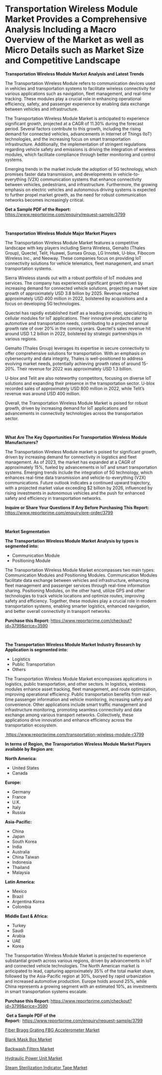 <p><h1>Transportation Wireless Module Market Provides a Comprehensive Analysis Including a Macro Overview of the Market as well as Micro Details such as Market Size and Competitive Landscape</h1></p><p><strong>Transportation Wireless Module Market Analysis and Latest Trends</strong></p>
<p><p>The Transportation Wireless Module refers to communication devices used in vehicles and transportation systems to facilitate wireless connectivity for various applications such as navigation, fleet management, and real-time tracking. These modules play a crucial role in enhancing operational efficiency, safety, and passenger experience by enabling data exchange between vehicles and infrastructure.</p><p>The Transportation Wireless Module Market is anticipated to experience significant growth, projected at a CAGR of 11.30% during the forecast period. Several factors contribute to this growth, including the rising demand for connected vehicles, advancements in Internet of Things (IoT) technologies, and the increasing focus on smart transportation infrastructure. Additionally, the implementation of stringent regulations regarding vehicle safety and emissions is driving the integration of wireless modules, which facilitate compliance through better monitoring and control systems.</p><p>Emerging trends in the market include the adoption of 5G technology, which promises faster data transmission, and developments in vehicle-to-everything (V2X) communication systems that enhance connectivity between vehicles, pedestrians, and infrastructure. Furthermore, the growing emphasis on electric vehicles and autonomous driving systems is expected to further propel market growth, as the need for robust communication networks becomes increasingly critical.</p></p>
<p><strong>Get a Sample PDF of the Report:&nbsp;</strong> <a href="https://www.reportprime.com/enquiry/request-sample/3799">https://www.reportprime.com/enquiry/request-sample/3799</a></p>
<p>&nbsp;</p>
<p><strong>Transportation Wireless Module Major Market Players</strong></p>
<p><p>The Transportation Wireless Module Market features a competitive landscape with key players including Sierra Wireless, Gemalto (Thales Group), Quectel, Telit, Huawei, Sunsea Group, LG Innotek, U-blox, Fibocom Wireless Inc., and Neoway. These companies focus on providing IoT connectivity solutions for vehicle telematics, fleet management, and smart transportation systems.</p><p>Sierra Wireless stands out with a robust portfolio of IoT modules and services. The company has experienced significant growth driven by increasing demand for connected vehicle solutions, projecting a market size growth of approximately USD 3.8 billion by 2025. Revenue reached approximately USD 400 million in 2022, bolstered by acquisitions and a focus on developing 5G technologies.</p><p>Quectel has rapidly established itself as a leading provider, specializing in cellular modules for IoT applications. Their innovative products cater to automotive and transportation needs, contributing to a projected annual growth rate of over 20% in the coming years. Quectel's sales revenue hit around USD 1.2 billion in 2022, bolstered by strategic partnerships in various regions.</p><p>Gemalto (Thales Group) leverages its expertise in secure connectivity to offer comprehensive solutions for transportation. With an emphasis on cybersecurity and data integrity, Thales is well-positioned to address evolving market needs, potentially achieving growth rates of around 15-20%. Their revenue for 2022 was approximately USD 1.3 billion.</p><p>U-blox and Telit are also noteworthy competitors, focusing on diverse IoT solutions and expanding their presence in the transportation sector. U-blox recorded sales of approximately USD 800 million in 2022, while Telit’s revenue was around USD 400 million. </p><p>Overall, the Transportation Wireless Module Market is poised for robust growth, driven by increasing demand for IoT applications and advancements in connectivity technologies across the transportation sector.</p></p>
<p>&nbsp;</p>
<p><strong>What Are The Key Opportunities For Transportation Wireless Module Manufacturers?</strong></p>
<p><p>The Transportation Wireless Module market is poised for significant growth, driven by increasing demand for connectivity in logistics and fleet management. As of 2023, the market has expanded at a CAGR of approximately 15%, fueled by advancements in IoT and smart transportation systems. Emerging trends include the integration of 5G technology, which enhances real-time data transmission and vehicle-to-everything (V2X) communications. Future outlook indicates a continued upward trajectory, with a projected market value exceeding $2 billion by 2026, influenced by rising investments in autonomous vehicles and the push for enhanced safety and efficiency in transportation networks.</p></p>
<p><strong>Inquire or Share Your Questions If Any Before Purchasing This Report:</strong> <a href="https://www.reportprime.com/enquiry/pre-order/3799">https://www.reportprime.com/enquiry/pre-order/3799</a></p>
<p>&nbsp;</p>
<p><strong>Market Segmentation</strong></p>
<p><strong>The Transportation Wireless Module Market Analysis by types is segmented into:</strong></p>
<p><ul><li>Communication Module</li><li>Positioning Module</li></ul></p>
<p><p>The Transportation Wireless Module Market encompasses two main types: Communication Modules and Positioning Modules. Communication Modules facilitate data exchange between vehicles and infrastructure, enhancing fleet management and passenger services through real-time information sharing. Positioning Modules, on the other hand, utilize GPS and other technologies to track vehicle locations and optimize routes, improving safety and efficiency. Together, these modules play a crucial role in modern transportation systems, enabling smarter logistics, enhanced navigation, and better overall connectivity in transport networks.</p></p>
<p><strong>Purchase this Report:&nbsp;</strong><a href="https://www.reportprime.com/checkout?id=3799&price=3590">https://www.reportprime.com/checkout?id=3799&price=3590</a></p>
<p>&nbsp;</p>
<p><strong>The Transportation Wireless Module Market Industry Research by Application is segmented into:</strong></p>
<p><ul><li>Logistics</li><li>Public Transportation</li><li>Others</li></ul></p>
<p><p>The Transportation Wireless Module Market encompasses applications in logistics, public transportation, and other sectors. In logistics, wireless modules enhance asset tracking, fleet management, and route optimization, improving operational efficiency. Public transportation benefits from real-time passenger information and vehicle monitoring, increasing safety and convenience. Other applications include smart traffic management and infrastructure monitoring, promoting seamless connectivity and data exchange among various transport networks. Collectively, these applications drive innovation and enhance efficiency across the transportation ecosystem.</p></p>
<p><a href="https://www.reportprime.com/transportation-wireless-module-r3799">&nbsp;https://www.reportprime.com/transportation-wireless-module-r3799</a></p>
<p><strong>In terms of Region, the Transportation Wireless Module Market Players available by Region are:</strong></p>
<p>
    <p> <strong> North America: </strong>
        <ul>
            <li>United States</li>
            <li>Canada</li>
        </ul>
        </p> 
    <p> <strong> Europe: </strong>
        <ul>
            <li>Germany</li>
            <li>France</li>
            <li>U.K.</li>
            <li>Italy</li>
            <li>Russia</li>
        </ul>
        </p> 
    <p> <strong> Asia-Pacific: </strong>
        <ul>
            <li>China</li>
            <li>Japan</li>
            <li>South Korea</li>
            <li>India</li>
            <li>Australia</li>
            <li>China Taiwan</li>
            <li>Indonesia</li>
            <li>Thailand</li>
            <li>Malaysia</li>
        </ul>
        </p> 
    <p> <strong> Latin America: </strong>
        <ul>
            <li>Mexico</li>
            <li>Brazil</li>
            <li>Argentina Korea</li>
            <li>Colombia</li>
        </ul>
        </p> 
    <p> <strong> Middle East & Africa: </strong>
        <ul>
            <li>Turkey</li>
            <li>Saudi</li>
            <li>Arabia</li>
            <li>UAE</li>
            <li>Korea</li>
        </ul>
    </p>
    </p>
<p><p>The Transportation Wireless Module Market is projected to experience substantial growth across various regions, driven by advancements in IoT and connected vehicle technologies. The North American market is anticipated to lead, capturing approximately 35% of the total market share, followed by the Asia-Pacific region at 30%, buoyed by rapid urbanization and increased automotive production. Europe holds around 25%, while China represents a growing segment with an estimated 10%, as investments in smart transportation systems escalate.</p></p>
<p><strong>Purchase this Report: </strong><a href="https://www.reportprime.com/checkout?id=3799&price=3590">https://www.reportprime.com/checkout?id=3799&price=3590</a></p>
<p>&nbsp;<strong>Get a Sample PDF of the Report:&nbsp;&nbsp;</strong><a href="https://www.reportprime.com/enquiry/request-sample/3799">https://www.reportprime.com/enquiry/request-sample/3799</a></p>
<p><strong></strong></p>
<p><p><a href="https://github.com/bmorecock/Market-Research-Report-List-5/blob/main/fiber-bragg-grating-fbg-accelerometer-market.md">Fiber Bragg Grating FBG Accelerometer Market</a></p><p><a href="https://github.com/Krish2023na/Market-Research-Report-List-6/blob/main/blank-mask-box-market.md">Blank Mask Box Market</a></p><p><a href="https://www.linkedin.com/pulse/global-backwash-filters-market-focus-product-type-manual-filtersautomatic-fuuqf?trackingId=jP6xbYl0QQKF8l9CX0IU3A%3D%3D">Backwash Filters Market</a></p><p><a href="https://www.linkedin.com/pulse/insights-hydraulic-power-unit-market-share-competitive-landscape-zxuyf?trackingId=%2BB9WrlZySpqLo2mCKqu6cw%3D%3D">Hydraulic Power Unit Market</a></p><p><a href="https://issuu.com/reportprime-2/docs/steam-sterilization-indicator-tape-_a4b0482b34819e">Steam Sterilization Indicator Tape Market</a></p></p>